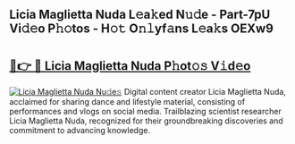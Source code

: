 ## Licia Maglietta Nuda L𝚎a𝚔ed N𝚞𝚍e - Part-7pU Vi𝚍𝚎o P𝚑𝚘tos - H𝚘𝚝 O𝚗𝚕yf𝚊ns L𝚎a𝚔s OEXw9

# <h2><a href="http://kfd8g6t.oniu.top/?m=Licia+Maglietta+Nuda">🔗👉 🔴 Licia Maglietta Nuda P𝚑ot𝚘𝚜 V𝚒d𝚎o</a></h2>

[![Licia Maglietta Nuda Nu𝚍e𝚜](https://i.imgur.com/0qMVB7G.gif)](http://kfd8g6t.oniu.top/?m=Licia+Maglietta+Nuda)
Digital content creator Licia Maglietta Nuda, acclaimed for sharing dance and lifestyle material, consisting of performances and vlogs on social media. Trailblazing scientist researcher Licia Maglietta Nuda, recognized for their groundbreaking discoveries and commitment to advancing knowledge.  
